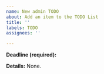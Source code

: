 ```yaml
---
name: New admin TODO
about: Add an item to the TODO List
title: ''
labels: TODO
assignees: ''

---
```


**Deadline (required):**

**Details:** None.
